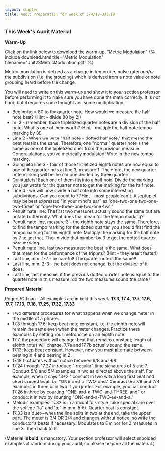 ```yaml
---
layout: chapter
title: Audit Preparation for week of 3/4/19-3/8/19
---
```


### This Week's Audit Material

**Warm-Up**

Click on the link below to download the warm-up, "Metric Modulation"
{% include download.html title="Metric Modulation" filename="Unit23MetricModulation.pdf" %}

Metric modulation is defined as a change in tempo (i.e. pulse rate) *and/or* the subdivision (i.e. the grouping) which is derived from a note value or note grouping heard before the change.

You will need to write on this warm-up and show it to your section professor before performing it to make sure you have done the math correctly. It is *not* hard, but it requires some thought and some multiplication.

- Beginning = 80 to the quarter note. How would we measure the half note beat? (Hint - divide 80 by 2!)
- m. 3 - remember, those tripletized quarter notes are a division of the half note. What is one of them worth? (Hint - multiply the half note tempo marking by 3!)
- Line 2 - When we write "half note = dotted half note," that means the beat remains the same. Therefore, one "normal" quarter note is the same as one of the tripletized ones from the previous measure. Congratulations, you've metrically modulated! Write in the new tempo marking.
- Going into line 3 - four of those tripletized eighth notes are now equal to one of the quarter nots at line 3, measure 1. Therefore, the new quarter note marking will be the old one divided by three quarters.
- Quintuplets! Each one of them fits into a half note. Divide the marking you just wrote for the quarter note to get the marking for the half note.
- Line 4 - we will now divide a half note into some interesting subdivisions. Can you count to 7? Hint - most people can't. A septuplet may be best expressed "in your mind's ear" as "one-two-one-two-one-two-three" or "one-two-three-one-two-one-two."
- Penultimate line: The first two measures actually sound the same but are notated differently. What does that mean for the tempo marking?
- Penultimate line, measure 3 - the eighth note stays the same. Therefore, to find the tempo marking for the dotted quarter, you should first find the tempo marking for the eighth note. Multiply the marking for the half note by 7 to get that. Then divide that number by 3 to get the dotted quarter note marking.
- Penultimate line, last two measures: the beat is the same. What does that mean for the performance of the triplets? (Hint - they aren't faster!)
- Last line, mm. 1-2 - be careful! The quarter note is the same!!
- Last line, mm. 2-3 - the beat does not change, but the division of it does.
- Last line, last measure: if the previous dotted quarter note is equal to the quarter note in this measure, do the two measures sound the same?

**Prepared Material**

Rogers/Ottman - All examples are in bold this week.
**17.3, 17.4, 17.5, 17.6, 17.7, 17.13, 17.18, 17.25, 17.32, 17.33**
- Two different procedures for what happens when we change meter in the middle of a phrase.
- 17.3 through 17.6: keep beat note constant, i.e. the eighth note will remain the same even when the meter changes. Practice these examples by setting your metronome on an eighth note.
- 17.7, the procedure will change: beat that remains constant; length of eighth notes will change. 7.7a and 17.7b actually sound the same.
- 17.13: keep beat constant. However, now you must alternate between beating in 4 and beating in 2.
- 17.18 fluctuates without notice between 6/8 and 9/8.
- 17.24 through 17.27 introduce "irregular" time signatures of 5 and 7. Conduct 5/8 and 5/4 examples in two as directed above the staff. For example, when it says "3+2," conduct in two with a long first beat and short second beat, i.e. "ONE-and-a-TWO-and." Conduct the 7/8 and 7/4 examples in three or in two if you prefer. For example, you can conduct 17.26 in three by counting "ONE-and-a-TWO-and-THREE-and," or conduct it in two by counting "ONE-and-a-TWO-ee-and-a."
- Melodic examples: 17.32 is in a modal folk style (take special care over the solfege "la" and "te" in mm. 5-6). Quarter beat is constant.
- 17.33 is a duet--when the line splits in two at the end, take the upper part. The meter is 3/4 OR 2/4 and changes without notice, so write the conductor's beats if necessary. Modulates to E minor for 2 measures in line 3. Then back to G.




(Material **in bold** is mandatory. Your section professor will select unbolded examples at random during your audit, so please prepare all the material.)